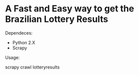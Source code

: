 # A Fast and Easy way to get the Brazilian Lottery Results


Dependeces:

* Python 2.X
* Scrapy

Usage:

scrapy crawl lotteryresults
